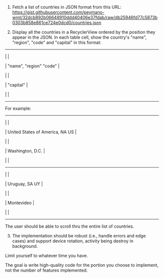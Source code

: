 1. Fetch a list of countries in JSON format from this URL: https://gist.githubusercontent.com/peymano-wmt/32dcb892b06648910ddd40406e37fdab/raw/db25946fd77c5873b0303b858e861ce724e0dcd0/countries.json



2. Display all the countries in a RecyclerView ordered by the position they appear in the JSON. In each table cell, show the country's "name", "region", "code" and "capital" in this format:

  ---------------------------------------

|                                     |

| "name", "region"             "code" |

|                                     |

| "capital"                           |

|                                     |

  ---------------------------------------

For example:

  ---------------------------------------

|                                     |

| United States of America, NA     US |

|                                     |

| Washington, D.C.                    |

|                                     |

  ---------------------------------------

|                                     |

| Uruguay, SA                      UY |

|                                     |

| Montevideo                          |

|                                     |

  ---------------------------------------

The user should be able to scroll thru the entire list of countries.



3. The implementation should be robust (i.e., handle errors and edge cases) and support device rotation, activity being destroy in background.

Limit yourself to whatever time you have.

The goal is write high-quality code for the portion you choose to implement, not the number of features implemented.
